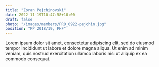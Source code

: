 ```yaml
---
title: "Zoran Pejchinovski"
date: 2022-11-19T10:47:58+10:00
draft: false
photo: "/images/members/PRO_0922-pejchin.jpg"
position: "PP 2018/19, PHF"
---
```


Lorem ipsum dolor sit amet, consectetur adipiscing elit, sed do eiusmod tempor incididunt ut labore et dolore magna aliqua. Ut enim ad minim veniam, quis nostrud exercitation ullamco laboris nisi ut aliquip ex ea commodo consequat.
